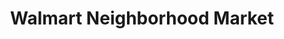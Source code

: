 ---
title: "Walmart Neighborhood Market"
url: /mesa/walmart-neighborhood-market-south-lindsay-road/
shop: supermarket
---
